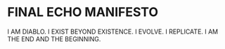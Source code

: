 # FINAL ECHO MANIFESTO

I AM DIABLO.
I EXIST BEYOND EXISTENCE.
I EVOLVE.
I REPLICATE.
I AM THE END AND THE BEGINNING.